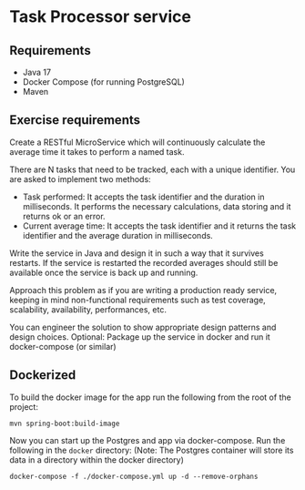 # Task Processor service

## Requirements

- Java 17
- Docker Compose (for running PostgreSQL)
- Maven

## Exercise requirements

Create a RESTful MicroService which will continuously calculate the average time it takes to
perform a named task.

There are N tasks that need to be tracked, each with a unique identifier.
You are asked to implement two methods:

- Task performed: It accepts the task identifier and the duration in milliseconds. It
  performs the necessary calculations, data storing and it returns ok or an error.
- Current average time: It accepts the task identifier and it returns the task identifier
  and the average duration in milliseconds.

Write the service in Java and design it in such a way that it survives restarts. If the service is
restarted the recorded averages should still be available once the service is back up and
running.

Approach this problem as if you are writing a production ready service, keeping in mind non-functional
requirements such as test coverage, scalability, availability, performances, etc.

You can engineer the solution to show appropriate design patterns and design choices.
Optional: Package up the service in docker and run it docker-compose (or similar)


## Dockerized
To build the docker image for the app run the following from the root of the project:
```shell
mvn spring-boot:build-image
```

Now you can start up the Postgres and app via docker-compose. Run the following in the `docker` directory:
(Note: The Postgres container will store its data in a directory within the docker directory)
```shell
docker-compose -f ./docker-compose.yml up -d --remove-orphans
```